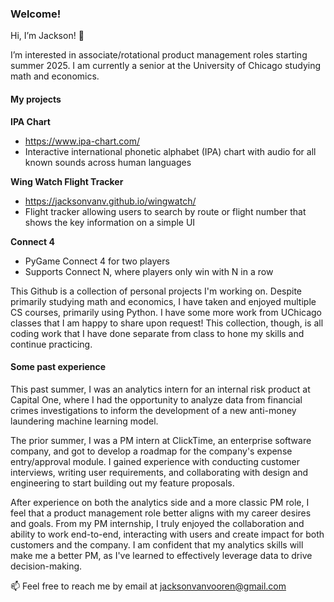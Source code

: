 ### Welcome!

Hi, I’m Jackson! 👋 

I’m interested in associate/rotational product management roles starting summer 2025. I am currently a senior at the University of Chicago studying math and economics.

#### My projects
**IPA Chart**
- https://www.ipa-chart.com/
- Interactive international phonetic alphabet (IPA) chart with audio for all known sounds across human languages

**Wing Watch Flight Tracker**
- https://jacksonvanv.github.io/wingwatch/
- Flight tracker allowing users to search by route or flight number that shows the key information on a simple UI

**Connect 4**
- PyGame Connect 4 for two players
- Supports Connect N, where players only win with N in a row

This Github is a collection of personal projects I'm working on. Despite primarily studying math and economics, I have taken and enjoyed multiple CS courses, primarily using Python. I have some more work from UChicago classes that I am happy to share upon request! This collection, though, is all coding work that I have done separate from class to hone my skills and continue practicing.

#### Some past experience

This past summer, I was an analytics intern for an internal risk product at Capital One, where I had the opportunity to analyze data from financial crimes investigations to inform the development of a new anti-money laundering machine learning model.

The prior summer, I was a PM intern at ClickTime, an enterprise software company, and got to develop a roadmap for the company's expense entry/approval module. I gained experience with conducting customer interviews, writing user requirements, and collaborating with design and engineering to start building out my feature proposals.

After experience on both the analytics side and a more classic PM role, I feel that a product management role better aligns with my career desires and goals. From my PM internship, I truly enjoyed the collaboration and ability to work end-to-end, interacting with users and create impact for both customers and the company. I am confident that my analytics skills will make me a better PM, as I've learned to effectively leverage data to drive decision-making.



📫 Feel free to reach me by email at jacksonvanvooren@gmail.com
